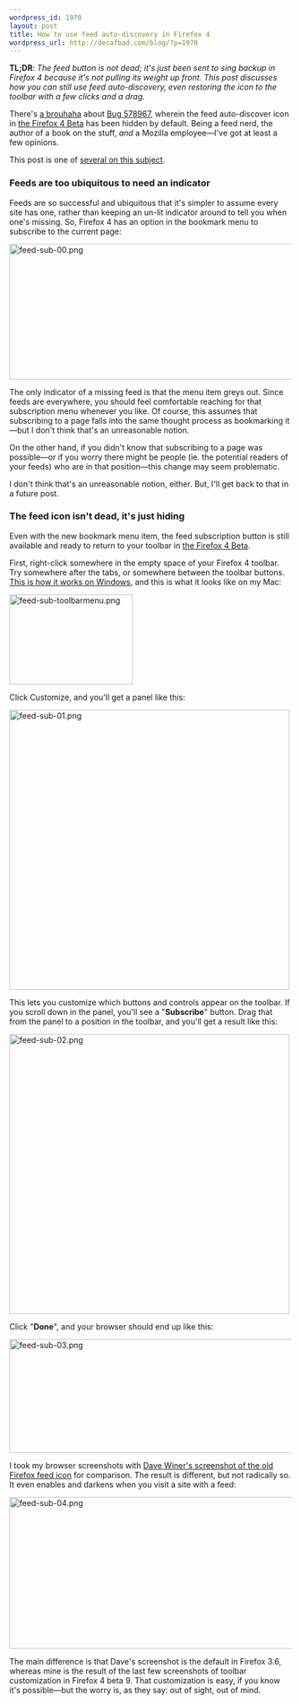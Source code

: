 ```yaml
--- 
wordpress_id: 1970
layout: post
title: How to use feed auto-discovery in Firefox 4
wordpress_url: http://decafbad.com/blog/?p=1970
---
```

**TL;DR**: <em>The feed button is not dead; it's just been sent to sing backup in Firefox 4 because it's not pulling its weight up front. This post discusses how you can still use feed auto-discovery, even restoring the icon to the toolbar with a few clicks and a drag.</em>

There's [a brouhaha](http://camendesign.com/rss_a_reply) about [Bug 578967](https://bugzilla.mozilla.org/show_bug.cgi?id=578967), wherein the feed auto-discover icon in [the Firefox 4 Beta](http://www.mozilla.com/en-US/firefox/beta/) has been hidden by default. Being a feed nerd, the author of a book on the stuff, *and* a Mozilla employee—I've got at least a few opinions.

This post is one of [several on this subject](http://decafbad.com/blog/tag/bug578967).

### Feeds are too ubiquitous to need an indicator

Feeds are so successful and ubiquitous that it's simpler to assume every site has one, rather than keeping an un-lit indicator around to tell you when one's missing. So, Firefox 4 has an option in the bookmark menu to subscribe to the current page:

<img src="http://decafbad.com/blog/wp-content/uploads/2011/01/feed-sub-002.png" alt="feed-sub-00.png" border="0" width="600" height="242" />

The only indicator of a missing feed is that the menu item greys out. Since feeds are everywhere, you should feel comfortable reaching for that subscription menu whenever you like. Of course, this assumes that subscribing to a page falls into the same thought process as bookmarking it—but I don't think that's an unreasonable notion.

On the other hand, if you didn't know that subscribing to a page was possible—or if you worry there might be people (ie. the potential readers of your feeds) who are in that position—this change may seem problematic. 

I don't think that's an unreasonable notion, either. But, I'll get back to that in a future post.

### The feed icon isn't dead, it's just hiding

Even with the new bookmark menu item, the feed subscription button is still available and ready to return to your toolbar in [the Firefox 4 Beta](http://www.mozilla.com/en-US/firefox/beta/).

First, right-click somewhere in the empty space of your Firefox 4 toolbar. Try somewhere after the tabs, or somewhere between the toolbar buttons. [This is how it works on Windows](http://blog.fligtar.com/2011/01/16/how-to-customize-firefox-4s-ui/), and this is what it looks like on my Mac:

<img src="http://decafbad.com/blog/wp-content/uploads/2011/01/feed-sub-toolbarmenu.png" alt="feed-sub-toolbarmenu.png" border="0" width="220" height="161" />

Click Customize, and you'll get a panel like this:

<p><img src="http://decafbad.com/blog/wp-content/uploads/2011/01/feed-sub-01.png" alt="feed-sub-01.png" border="0" width="500" height="" />

This lets you customize which buttons and controls appear on the toolbar. If you scroll down in the panel, you'll see a "**Subscribe**" button. Drag that from the panel to a position in the toolbar, and you'll get a result like this:

<img src="http://decafbad.com/blog/wp-content/uploads/2011/01/feed-sub-02.png" alt="feed-sub-02.png" border="0" width="500" height="" />

Click "**Done**", and your browser should end up like this:

<img src="http://decafbad.com/blog/wp-content/uploads/2011/01/feed-sub-03.png" alt="feed-sub-03.png" border="0" width="600" height="203" />

I took my browser screenshots with [Dave Winer's screenshot of the old Firefox feed icon](http://scripting.com/stories/2011/01/15/mozillaPleaseKeepTheRssIco.html) for comparison. The result is different, but not radically so. It even enables and darkens when you visit a site with a feed:

<img src="http://decafbad.com/blog/wp-content/uploads/2011/01/feed-sub-04.png" alt="feed-sub-04.png" border="0" width="600" height="271" />

The main difference is that Dave's screenshot is the default in Firefox 3.6, whereas mine is the result of the last few screenshots of toolbar customization in Firefox 4 beta 9. That customization is easy, if you know it's possible—but the worry is, as they say: out of sight, out of mind. 
